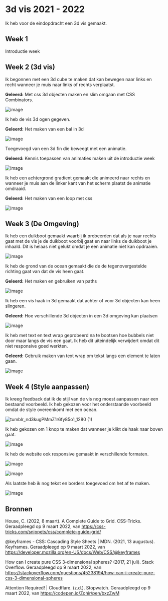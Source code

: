 # 3d vis 2021 - 2022

Ik heb voor de eindopdracht een 3d vis gemaakt.

## Week 1 
Introductie week

## Week 2 (3d vis)

Ik begonnen met een 3d cube te maken dat kan bewegen naar links en recht wanneer je muis naar links of rechts verplaatst.

**Geleerd:** Met css 3d objecten maken en slim omgaan met CSS Combinators.

![image](https://user-images.githubusercontent.com/29665951/156649534-7095c6b5-f297-491d-b260-f35b36929d2b.png)


Ik heb de vis 3d ogen gegeven.

**Geleerd:** Het maken van een bal in 3d

![image](https://user-images.githubusercontent.com/29665951/156651221-93ba8372-1904-4996-8ed9-fe1ae7587211.png)

Toegevoegd van een 3d fin die beweegt met een animatie.

**Geleerd:** Kennis toepassen van animaties maken uit de introductie week

![image](https://user-images.githubusercontent.com/29665951/156651037-910ae166-1b98-4aed-b32e-f50c8a398176.png)

Ik heb een achtergrond gradient gemaakt die animeerd naar rechts en wanneer je muis aan de linker kant van het scherm plaatst de animatie omdraaid.

**Geleerd:** Het maken van een loop met css

![image](https://user-images.githubusercontent.com/29665951/156651824-b5621d5a-d327-4859-9f19-105a55cb7376.png)

## Week 3 (De Omgeving)

Ik heb een duikboot gemaakt waarbij ik probeerden dat als je naar rechts gaat met de vis je de duikboot voorbij gaat en naar links de duikboot je inhaald. Dit is helaas niet gelukt omdat je een animatie niet kan opdraaien.

![image](https://user-images.githubusercontent.com/29665951/156656499-8898996b-8dc6-482c-8410-e4e3bfffca28.png)

Ik heb de grond van de ocean gemaakt die de de tegenovergestelde richting gaat van dat de vis heen gaat.

**Geleerd:** Het maken en gebruiken van paths

![image](https://user-images.githubusercontent.com/29665951/156656538-4cd6cad9-bd3d-450e-a253-1ade0011d612.png)

Ik heb een vis haak in 3d gemaakt dat achter of voor 3d objecten kan heen slingeren.

**Geleerd:** Hoe verschillende 3d objecten in een 3d omgeving kan plaatsen

![image](https://user-images.githubusercontent.com/29665951/156656736-c35c0737-d29f-4231-bfda-b5d8d615d212.png)

Ik heb met text en text wrap geprobeerd na te bootsen hoe bubbels niet door maar langs de vis een gaat. Ik heb dit uiteindelijk verwijdert omdat dit niet responsive goed werkten.

**Geleerd:** Gebruik maken van text wrap om tekst langs een element te laten gaan.

![image](https://user-images.githubusercontent.com/29665951/156657326-95f32d72-192b-427a-b9f3-bd84569145b0.png)

## Week 4 (Style aanpassen)

Ik kreeg feedback dat ik de stijl van de vis nog moest aanpassen naar een bestaand voorbeeld. Ik heb gekozen voor het onderstaande voorbeeld omdat de style overeenkomt met een ocean.

![tumblr_nd3kugPMmZ1r6fy85o1_1280 (1)](https://user-images.githubusercontent.com/29665951/157439507-210f2507-b995-45c4-a9f6-8f19fc1bd30a.png)

Ik heb gekozen om 1 knop te maken dat wanneer je klikt de haak naar boven gaat. 

![image](https://user-images.githubusercontent.com/29665951/157440282-3f03e441-2a6f-401b-8fa7-11f71e525c39.png)


Ik heb de website ook responsive gemaakt in verschillende formaten.

![image](https://user-images.githubusercontent.com/29665951/157440523-d4671305-70b3-4cba-a705-43fd3a1f405e.png)

![image](https://user-images.githubusercontent.com/29665951/157440640-d1db2eef-5945-448f-850c-3b92c62aef11.png)

Als laatste heb ik nog tekst en borders toegevoed om het af te maken. 

![image](https://user-images.githubusercontent.com/29665951/157459397-6b847a3f-1217-4627-9aff-92b665ab79c2.png)

## Bronnen

House, C. (2022, 8 maart). A Complete Guide to Grid. CSS-Tricks. Geraadpleegd op 9 maart 2022, van https://css-tricks.com/snippets/css/complete-guide-grid/

@keyframes - CSS: Cascading Style Sheets | MDN. (2021, 13 augustus). Keyframes. Geraadpleegd op 9 maart 2022, van https://developer.mozilla.org/en-US/docs/Web/CSS/@keyframes

How can I create pure CSS 3-dimensional spheres? (2017, 21 juli). Stack Overflow. Geraadpleegd op 9 maart 2022, van https://stackoverflow.com/questions/45238194/how-can-i-create-pure-css-3-dimensional-spheres

Attention Required! | Cloudflare. (z.d.). Stopwatch. Geraadpleegd op 9 maart 2022, van https://codepen.io/Zohir/pen/bxzZwM



